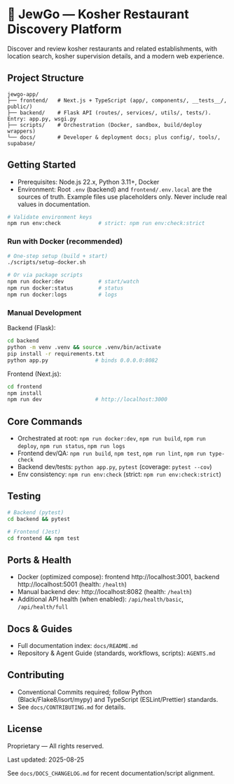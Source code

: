 # 🕍 JewGo — Kosher Restaurant Discovery Platform

Discover and review kosher restaurants and related establishments, with location search, kosher supervision details, and a modern web experience.

## Project Structure

```
jewgo-app/
├── frontend/   # Next.js + TypeScript (app/, components/, __tests__/, public/)
├── backend/    # Flask API (routes/, services/, utils/, tests/). Entry: app.py, wsgi.py
├── scripts/    # Orchestration (Docker, sandbox, build/deploy wrappers)
└── docs/       # Developer & deployment docs; plus config/, tools/, supabase/
```

## Getting Started

- Prerequisites: Node.js 22.x, Python 3.11+, Docker
- Environment: Root `.env` (backend) and `frontend/.env.local` are the sources of truth. Example files use placeholders only. Never include real values in documentation.

```bash
# Validate environment keys
npm run env:check            # strict: npm run env:check:strict
```

### Run with Docker (recommended)
```bash
# One-step setup (build + start)
./scripts/setup-docker.sh

# Or via package scripts
npm run docker:dev           # start/watch
npm run docker:status        # status
npm run docker:logs          # logs
```

### Manual Development
Backend (Flask):
```bash
cd backend
python -m venv .venv && source .venv/bin/activate
pip install -r requirements.txt
python app.py               # binds 0.0.0.0:8082
```

Frontend (Next.js):
```bash
cd frontend
npm install
npm run dev                 # http://localhost:3000
```

## Core Commands
- Orchestrated at root: `npm run docker:dev`, `npm run build`, `npm run deploy`, `npm run status`, `npm run logs`
- Frontend dev/QA: `npm run build`, `npm test`, `npm run lint`, `npm run type-check`
- Backend dev/tests: `python app.py`, `pytest` (coverage: `pytest --cov`)
- Env consistency: `npm run env:check` (strict: `npm run env:check:strict`)

## Testing
```bash
# Backend (pytest)
cd backend && pytest

# Frontend (Jest)
cd frontend && npm test
```

## Ports & Health
- Docker (optimized compose): frontend http://localhost:3001, backend http://localhost:5001 (health: `/health`)
- Manual backend dev: http://localhost:8082 (health: `/health`)
- Additional API health (when enabled): `/api/health/basic`, `/api/health/full`

## Docs & Guides
- Full documentation index: `docs/README.md`
- Repository & Agent Guide (standards, workflows, scripts): `AGENTS.md`

## Contributing
- Conventional Commits required; follow Python (Black/Flake8/isort/mypy) and TypeScript (ESLint/Prettier) standards.
- See `docs/CONTRIBUTING.md` for details.

## License
Proprietary — All rights reserved.

Last updated: 2025-08-25

See `docs/DOCS_CHANGELOG.md` for recent documentation/script alignment.
